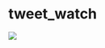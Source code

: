 # tweet_watch

![](https://framapiaf.org/system/media_attachments/files/000/364/992/original/c2073881d43110e6.png)
